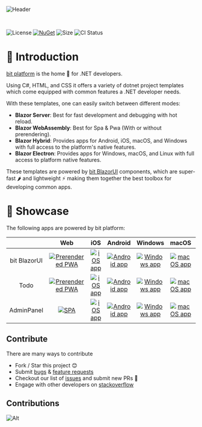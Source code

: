 ![Header](https://github.com/bitfoundation/bitplatform/assets/6169846/693011db-e13f-4109-8eca-f2b375efbfcc)

<br/>

![License](https://img.shields.io/github/license/bitfoundation/bitplatform.svg)
[![NuGet](https://img.shields.io/nuget/v/bit.blazorui.svg)](https://www.nuget.org/profiles/bit-foundation)
![Size](https://img.shields.io/github/repo-size/bitfoundation/bitplatform.svg)
![CI Status](https://github.com/bitfoundation/bitplatform/actions/workflows/bit.ci.yml/badge.svg)

# 🧾 Introduction

[bit platform](https://bitplatform.dev) is the home 💖 for .NET developers.

Using C#, HTML, and CSS it offers a variety of dotnet project templates which come equipped with common features a .NET developer needs.

With these templates, one can easily switch between different modes:

* **Blazor Server**: Best for fast development and debugging with hot reload.
* **Blazor WebAssembly**: Best for Spa & Pwa (With or without prerendering).
* **Blazor Hybrid**: Provides apps for Android, iOS, macOS, and Windows with full access to the platform's native features.
* **Blazor Electron**: Provides apps for Windows, macOS, and Linux with full access to platform native features.

These templates are powered by [bit BlazorUI](https://components.bitplatform.dev) components, which are super-fast 🌶 and lightweight ⚡ making them together the best toolbox for developing common apps.


# 🎁 Showcase

The following apps are powered by bit platform:

| | Web | iOS | Android | Windows | macOS | Linux
|:-:|:--:|:--:|:--:|:--:|:--:|:--:|
| bit BlazorUI | [![Prerendered PWA](https://github-production-user-asset-6210df.s3.amazonaws.com/6169846/251381583-8b8eb895-80c9-4811-9641-57a5a08db163.png)](https://components.bitplatform.dev) | [![iOS app](https://github-production-user-asset-6210df.s3.amazonaws.com/6169846/251381842-e72976ce-fd20-431d-a677-ca1ed625b83b.png)](https://testflight.apple.com/join/u2xpdQu8) | [![Android app](https://github-production-user-asset-6210df.s3.amazonaws.com/6169846/251381958-24931682-87f6-44fc-a1c7-eecf46387005.png)](https://play.google.com/store/apps/details?id=com.bitplatform.BlazorUI.Demo) | [![Windows app](https://github-production-user-asset-6210df.s3.amazonaws.com/6169846/251382080-9ae97fea-934c-4097-aca4-124a2aed1595.png)](https://github.com/bitfoundation/bitplatform/releases/download/v-5.1.0/BlazorUI-Windows.zip) | [![macOS app](https://github-production-user-asset-6210df.s3.amazonaws.com/6169846/251382211-0d58f9ba-1a1f-4481-a0ca-b23a393cca9f.png)](https://github.com/bitfoundation/bitplatform/releases/download/v-5.1.0/BlazorUI-macOS.pkg) | [![Linux app](https://github-production-user-asset-6210df.s3.amazonaws.com/6169846/251382372-59411a10-8460-4855-91e9-665f76b7011f.png)](https://github.com/bitfoundation/bitplatform/releases/download/v-5.1.0/BlazorUI-Linux.zip) |
| Todo | [![Prerendered PWA](https://github-production-user-asset-6210df.s3.amazonaws.com/6169846/251381583-8b8eb895-80c9-4811-9641-57a5a08db163.png)](https://todo.bitplatform.dev) | [![iOS app](https://github-production-user-asset-6210df.s3.amazonaws.com/6169846/251381842-e72976ce-fd20-431d-a677-ca1ed625b83b.png)](https://testflight.apple.com/join/2qhcabSl) | [![Android app](https://github-production-user-asset-6210df.s3.amazonaws.com/6169846/251381958-24931682-87f6-44fc-a1c7-eecf46387005.png)](https://play.google.com/store/apps/details?id=com.bitplatform.Todo.Template) | [![Windows app](https://github-production-user-asset-6210df.s3.amazonaws.com/6169846/251382080-9ae97fea-934c-4097-aca4-124a2aed1595.png)](https://github.com/bitfoundation/bitplatform/releases/download/v-5.1.0/Todo-Windows.zip) | [![macOS app](https://github-production-user-asset-6210df.s3.amazonaws.com/6169846/251382211-0d58f9ba-1a1f-4481-a0ca-b23a393cca9f.png)](https://github.com/bitfoundation/bitplatform/releases/download/v-5.1.0/Todo-macOS.pkg) | [![Linux app](https://github-production-user-asset-6210df.s3.amazonaws.com/6169846/251382372-59411a10-8460-4855-91e9-665f76b7011f.png)](https://github.com/bitfoundation/bitplatform/releases/download/v-5.1.0/Todo-Linux.zip) |
| AdminPanel | [![SPA](https://github-production-user-asset-6210df.s3.amazonaws.com/6169846/251395129-71a5a79c-af74-4d4e-a0f7-ed9a15cf2e46.png)](https://adminpanel.bitplatform.dev) | [![iOS app](https://github-production-user-asset-6210df.s3.amazonaws.com/6169846/251381842-e72976ce-fd20-431d-a677-ca1ed625b83b.png)](https://testflight.apple.com/join/vzGAk3n1) | [![Android app](https://github-production-user-asset-6210df.s3.amazonaws.com/6169846/251381958-24931682-87f6-44fc-a1c7-eecf46387005.png)](https://play.google.com/store/apps/details?id=com.bitplatform.AdminPanel.Template) | [![Windows app](https://github-production-user-asset-6210df.s3.amazonaws.com/6169846/251382080-9ae97fea-934c-4097-aca4-124a2aed1595.png)](https://github.com/bitfoundation/bitplatform/releases/download/v-5.1.0/AdminPanel-Windows.zip) | [![macOS app](https://github-production-user-asset-6210df.s3.amazonaws.com/6169846/251382211-0d58f9ba-1a1f-4481-a0ca-b23a393cca9f.png)](https://github.com/bitfoundation/bitplatform/releases/download/v-5.1.0/AdminPanel-macOS.pkg) | [![Linux app](https://github-production-user-asset-6210df.s3.amazonaws.com/6169846/251382372-59411a10-8460-4855-91e9-665f76b7011f.png)](https://github.com/bitfoundation/bitplatform/releases/download/v-5.1.0/AdminPanel-Linux.zip) |


## **Contribute**

There are many ways to contribute

* Fork / Star this project 😊
* Submit [bugs](https://github.com/bitfoundation/bitplatform/issues/new?template=bug_report.yml) & [feature requests](https://github.com/bitfoundation/bitplatform/issues/new?template=feature_request.yml)
* Checkout our list of [issues](https://github.com/bitfoundation/bitplatform/issues) and submit new PRs 🤩
* Engage with other developers on [stackoverflow](https://stackoverflow.com/questions/tagged/bitplatform)

## **Contributions**

![Alt](https://repobeats.axiom.co/api/embed/66dc1fc04ed967094b98ac118e8f18fa38b19f6a.svg "bit platform open source contributions report")
